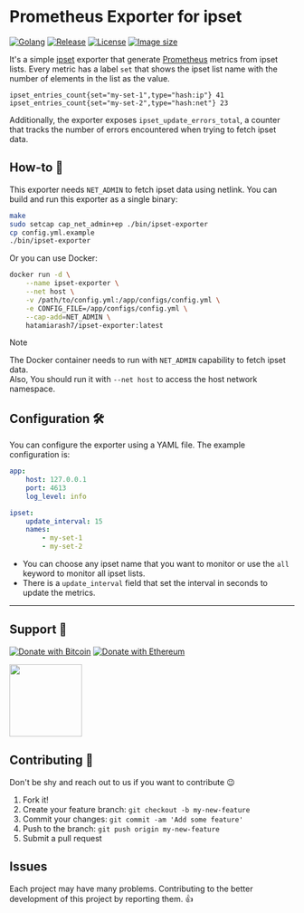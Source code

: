 # Prometheus Exporter for ipset

[![Golang][golang_badge]][golang_link]
[![Release][release_badge]][release_link]
[![License][badge_license]][link_license]
[![Image size][badge_size_latest]][link_docker_hub]

It's a simple [ipset](https://linux.die.net/man/8/ipset) exporter that generate [Prometheus](https://prometheus.io/) metrics from ipset lists. Every metric has a label `set` that shows the ipset list name with the number of elements in the list as the value.

```text
ipset_entries_count{set="my-set-1",type="hash:ip"} 41
ipset_entries_count{set="my-set-2",type="hash:net"} 23
```

Additionally, the exporter exposes `ipset_update_errors_total`, a counter that tracks the number of errors encountered when trying to fetch ipset data.

## How-to 🚀

This exporter needs `NET_ADMIN` to fetch ipset data using netlink. You can build and run this exporter as a single binary:

```bash
make
sudo setcap cap_net_admin+ep ./bin/ipset-exporter
cp config.yml.example
./bin/ipset-exporter
```

Or you can use Docker:

```bash
docker run -d \
    --name ipset-exporter \
    --net host \
    -v /path/to/config.yml:/app/configs/config.yml \
    -e CONFIG_FILE=/app/configs/config.yml \
    --cap-add=NET_ADMIN \
    hatamiarash7/ipset-exporter:latest
```

> [!NOTE]
> The Docker container needs to run with `NET_ADMIN` capability to fetch ipset data.  
> Also, You should run it with `--net host` to access the host network namespace.

## Configuration 🛠

You can configure the exporter using a YAML file. The example configuration is:

```yaml
app:
    host: 127.0.0.1
    port: 4613
    log_level: info

ipset:
    update_interval: 15
    names:
        - my-set-1
        - my-set-2
```

-   You can choose any ipset name that you want to monitor or use the `all` keyword to monitor all ipset lists.
-   There is a `update_interval` field that set the interval in seconds to update the metrics.

---

## Support 💛

[![Donate with Bitcoin](https://img.shields.io/badge/Bitcoin-bc1qmmh6vt366yzjt3grjxjjqynrrxs3frun8gnxrz-orange)](https://donatebadges.ir/donate/Bitcoin/bc1qmmh6vt366yzjt3grjxjjqynrrxs3frun8gnxrz) [![Donate with Ethereum](https://img.shields.io/badge/Ethereum-0x0831bD72Ea8904B38Be9D6185Da2f930d6078094-blueviolet)](https://donatebadges.ir/donate/Ethereum/0x0831bD72Ea8904B38Be9D6185Da2f930d6078094)

<div><a href="https://payping.ir/@hatamiarash7"><img src="https://cdn.payping.ir/statics/Payping-logo/Trust/blue.svg" height="128" width="128"></a></div>

## Contributing 🤝

Don't be shy and reach out to us if you want to contribute 😉

1. Fork it!
2. Create your feature branch: `git checkout -b my-new-feature`
3. Commit your changes: `git commit -am 'Add some feature'`
4. Push to the branch: `git push origin my-new-feature`
5. Submit a pull request

## Issues

Each project may have many problems. Contributing to the better development of this project by reporting them. 👍

[golang_badge]: https://img.shields.io/badge/Made_With-Golang-blue
[golang_link]: https://go.dev/
[release_badge]: https://github.com/hatamiarash7/ipset-exporter/actions/workflows/release.yml/badge.svg
[release_link]: https://github.com/hatamiarash7/ipset-exporter/actions/workflows/release.yaml
[link_license]: https://github.com/hatamiarash7/ipset-exporter/blob/master/LICENSE
[badge_license]: https://img.shields.io/github/license/hatamiarash7/ipset-exporter.svg?longCache=true
[badge_size_latest]: https://img.shields.io/docker/image-size/hatamiarash7/ipset-exporter/latest?maxAge=30
[link_docker_hub]: https://hub.docker.com/r/hatamiarash7/ipset-exporter/
